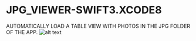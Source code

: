 # JPG_VIEWER-SWIFT3.XCODE8
AUTOMATICALLY LOAD A TABLE VIEW WITH PHOTOS IN THE JPG FOLDER OF THE APP.
![alt text](https://raw.githubusercontent.com/IOS_JPG_VIEWER-SWIFT3.XCODE8/PHOTO_VIEWER2.png)

